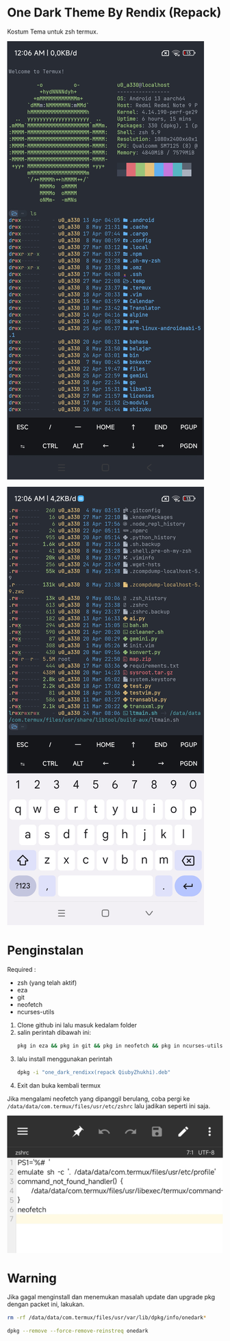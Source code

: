 # One Dark Theme By Rendix (Repack) 
Kostum Tema untuk zsh termux.

![Screenshot_2024-05-09-00-06-51-317_com.termux](foto/Screenshot_2024-05-09-00-06-51-317_com.termux.jpg)

![Screenshot_2024-05-09-00-06-59-978_com.termux](foto/Screenshot_2024-05-09-00-06-59-978_com.termux.jpg)


# Penginstalan
Required :
- zsh (yang telah aktif)
- eza
- git
- neofetch
- ncurses-utils


1. Clone github ini lalu masuk kedalam folder
2. salin perintah dibawah ini:
    ``` sh
    pkg in eza && pkg in git && pkg in neofetch && pkg in ncurses-utils
     ```
3. lalu install menggunakan perintah
    ``` sh
    dpkg -i "one_dark_rendixx(repack QiubyZhukhi).deb"
    ```
4. Exit dan buka kembali termux

Jika mengalami neofetch yang dipanggil berulang, coba pergi ke ``` /data/data/com.termux/files/usr/etc/zshrc ``` lalu jadikan seperti ini saja.

![Screenshot_2024-05-09-00-18-21-889_bin.mt.plus-edit](foto/Screenshot_2024-05-09-00-18-21-889_bin.mt.plus-edit.jpg)

# Warning

Jika gagal menginstall dan menemukan masalah update dan upgrade pkg dengan packet ini, lakukan.

```sh
rm -rf /data/data/com.termux/files/usr/var/lib/dpkg/info/onedark*
```
```sh
dpkg --remove --force-remove-reinstreq onedark
```
